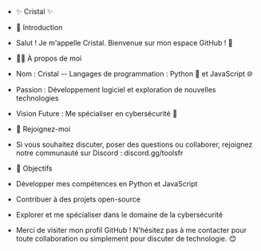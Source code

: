 - ✨ Cristal ✨
- 🌟 Introduction
- Salut ! Je m'appelle Cristal. Bienvenue sur mon espace GitHub ! 🚀

- 👩‍💻 À propos de moi
- Nom : Cristal
-- Langages de programmation : Python 🐍 et JavaScript 🌐
- Passion : Développement logiciel et exploration de nouvelles technologies
- Vision Future : Me spécialiser en cybersécurité 🔐
- 💬 Rejoignez-moi
- Si vous souhaitez discuter, poser des questions ou collaborer, rejoignez notre communauté sur Discord : discord.gg/toolsfr

- 🌟 Objectifs
- Développer mes compétences en Python et JavaScript
- Contribuer à des projets open-source
- Explorer et me spécialiser dans le domaine de la cybersécurité
- Merci de visiter mon profil GitHub ! N'hésitez pas à me contacter pour toute collaboration ou simplement pour discuter de technologie. 😊

